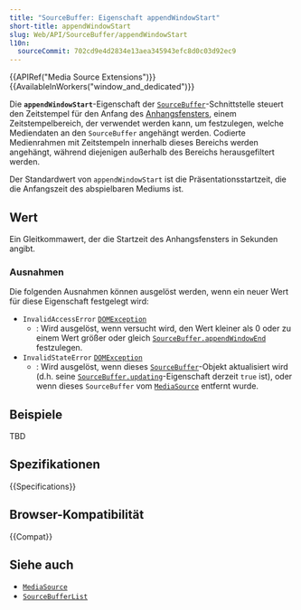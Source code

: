 ```yaml
---
title: "SourceBuffer: Eigenschaft appendWindowStart"
short-title: appendWindowStart
slug: Web/API/SourceBuffer/appendWindowStart
l10n:
  sourceCommit: 702cd9e4d2834e13aea345943efc8d0c03d92ec9
---
```


{{APIRef("Media Source Extensions")}}{{AvailableInWorkers("window_and_dedicated")}}

Die **`appendWindowStart`**-Eigenschaft der [`SourceBuffer`](/de/docs/Web/API/SourceBuffer)-Schnittstelle steuert den Zeitstempel für den Anfang des [Anhangsfensters](https://w3c.github.io/media-source/#append-window), einem Zeitstempelbereich, der verwendet werden kann, um festzulegen, welche Mediendaten an den `SourceBuffer` angehängt werden. Codierte Medienrahmen mit Zeitstempeln innerhalb dieses Bereichs werden angehängt, während diejenigen außerhalb des Bereichs herausgefiltert werden.

Der Standardwert von `appendWindowStart` ist die Präsentationsstartzeit, die die Anfangszeit des abspielbaren Mediums ist.

## Wert

Ein Gleitkommawert, der die Startzeit des Anhangsfensters in Sekunden angibt.

### Ausnahmen

Die folgenden Ausnahmen können ausgelöst werden, wenn ein neuer Wert für diese Eigenschaft festgelegt wird:

- `InvalidAccessError` [`DOMException`](/de/docs/Web/API/DOMException)
  - : Wird ausgelöst, wenn versucht wird, den Wert kleiner als 0 oder zu einem Wert größer oder gleich [`SourceBuffer.appendWindowEnd`](/de/docs/Web/API/SourceBuffer/appendWindowEnd) festzulegen.
- `InvalidStateError` [`DOMException`](/de/docs/Web/API/DOMException)
  - : Wird ausgelöst, wenn dieses [`SourceBuffer`](/de/docs/Web/API/SourceBuffer)-Objekt aktualisiert wird (d.h. seine [`SourceBuffer.updating`](/de/docs/Web/API/SourceBuffer/updating)-Eigenschaft derzeit `true` ist), oder wenn dieses `SourceBuffer` vom [`MediaSource`](/de/docs/Web/API/MediaSource) entfernt wurde.

## Beispiele

TBD

## Spezifikationen

{{Specifications}}

## Browser-Kompatibilität

{{Compat}}

## Siehe auch

- [`MediaSource`](/de/docs/Web/API/MediaSource)
- [`SourceBufferList`](/de/docs/Web/API/SourceBufferList)
